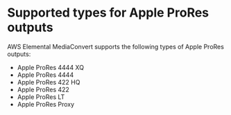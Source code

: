# Supported types for Apple ProRes outputs<a name="supported-types-for-apple-prores-outputs"></a>

AWS Elemental MediaConvert supports the following types of Apple ProRes outputs:
+ Apple ProRes 4444 XQ
+ Apple ProRes 4444
+ Apple ProRes 422 HQ
+ Apple ProRes 422
+ Apple ProRes LT
+ Apple ProRes Proxy